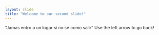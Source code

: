 ```yaml
---
layout: slide
title: "Welcome to our second slide!"
---
```

"Jamas entro a un lugar si no sé como salir"
Use the left arrow to go back! 
